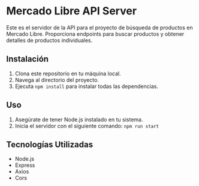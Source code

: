 # Mercado Libre API Server

Este es el servidor de la API para el proyecto de búsqueda de productos en Mercado Libre. Proporciona endpoints para buscar productos y obtener detalles de productos individuales.

## Instalación

1. Clona este repositorio en tu máquina local.
2. Navega al directorio del proyecto.
3. Ejecuta `npm install` para instalar todas las dependencias.

## Uso

1. Asegúrate de tener Node.js instalado en tu sistema.
2. Inicia el servidor con el siguiente comando: `npm run start`

## Tecnologías Utilizadas

- Node.js
- Express
- Axios
- Cors

